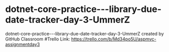 # dotnet-core-practice---library-due-date-tracker-day-3-UmmerZ
dotnet-core-practice---library-due-date-tracker-day-3-UmmerZ created by GitHub Classroom
#Trello Link: https://trello.com/b/Md34po5U/aspmvc-assignmentday3
